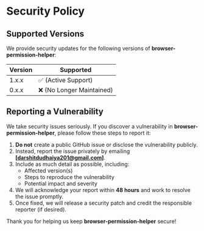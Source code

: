 # Security Policy

## Supported Versions

We provide security updates for the following versions of **browser-permission-helper**:

| Version  | Supported          |
| -------- | ------------------ |
| 1.x.x    | ✅ (Active Support) |
| 0.x.x    | ❌ (No Longer Maintained) |

## Reporting a Vulnerability

We take security issues seriously. If you discover a vulnerability in **browser-permission-helper**, please follow these steps to report it:

1. **Do not** create a public GitHub issue or disclose the vulnerability publicly.
2. Instead, report the issue privately by emailing **[darshitdudhaiya201@gmail.com]**.
3. Include as much detail as possible, including:
   - Affected version(s)
   - Steps to reproduce the vulnerability
   - Potential impact and severity
4. We will acknowledge your report within **48 hours** and work to resolve the issue promptly.
5. Once fixed, we will release a security patch and credit the responsible reporter (if desired).

Thank you for helping us keep **browser-permission-helper** secure!
